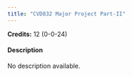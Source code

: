 ```yaml
---
title: "CVD832 Major Project Part-II"
---
```

**Credits:** 12 (0-0-24)

#### Description
No description available.
